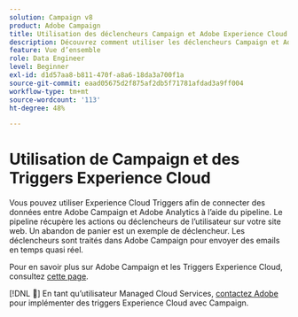 ```yaml
---
solution: Campaign v8
product: Adobe Campaign
title: Utilisation des déclencheurs Campaign et Adobe Experience Cloud
description: Découvrez comment utiliser les déclencheurs Campaign et Adobe Experience Cloud
feature: Vue d’ensemble
role: Data Engineer
level: Beginner
exl-id: d1d57aa8-b811-470f-a8a6-18da3a700f1a
source-git-commit: eaad05675d2f875af2db5f71781afdad3a9ff004
workflow-type: tm+mt
source-wordcount: '113'
ht-degree: 48%

---
```


# Utilisation de Campaign et des Triggers Experience Cloud

Vous pouvez utiliser Experience Cloud Triggers afin de connecter des données entre Adobe Campaign et Adobe Analytics à l’aide du pipeline. Le pipeline récupère les actions ou déclencheurs de l’utilisateur sur votre site web. Un abandon de panier est un exemple de déclencheur. Les déclencheurs sont traités dans Adobe Campaign pour envoyer des emails en temps quasi réel.

Pour en savoir plus sur Adobe Campaign et les Triggers Experience Cloud, consultez [cette page](https://experienceleague.adobe.com/docs/campaign-classic/using/integrating-with-adobe-experience-cloud/experience-triggers/about-triggers.html?lang=en).

[!DNL :speech_balloon:]  En tant qu’utilisateur Managed Cloud Services, [contactez Adobe](../start/campaign-faq.md#support) pour implémenter des triggers Experience Cloud avec Campaign.
